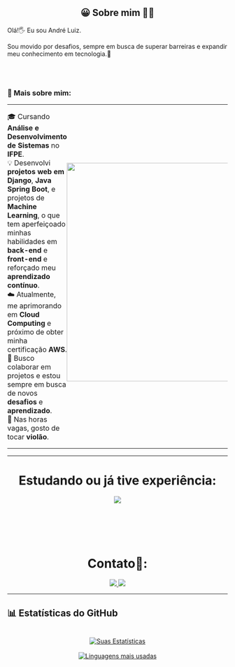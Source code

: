 <h2 align="center"> 😀 Sobre mim 👨‍💻 </h2>
Olá!🖐️ Eu sou André Luiz.<br />

Sou movido por desafios, sempre em busca de superar barreiras e expandir meu conhecimento em tecnologia.🚀<br />

<br/><br/>
### 🧐 Mais sobre mim:
<table style="border-collapse: collapse; width: 100%;">
  <tr style="border: none;">
    <td style="border: none; padding: 0; vertical-align: top;">
      <ul style="list-style-type: none; padding-left: 0;">
        <li>🎓 Cursando <b>Análise e Desenvolvimento de Sistemas</b> no <b>IFPE</b>.</li>
        <li>💡 Desenvolvi <b>projetos web em Django</b>, <b>Java Spring Boot</b>, e projetos de <b>Machine Learning</b>, o que tem aperfeiçoado minhas habilidades em <b>back-end</b> e <b>front-end</b> e reforçado meu <b>aprendizado contínuo</b>.</li>
        <li>☁️ Atualmente, me aprimorando em <b>Cloud Computing</b> e próximo de obter minha certificação <b>AWS</b>.</li>
        <li>🤝 Busco colaborar em projetos e estou sempre em busca de novos <b>desafios</b> e <b>aprendizado</b>.</li>
        <li>🎼 Nas horas vagas, gosto de tocar <b>violão</b>.</li>
      </ul>
    </td>
    <td style="border: none; padding: 0; text-align: right;">
      <img src="https://github.com/Anmol-Baranwal/Cool-GIFs-For-GitHub/assets/74038190/0c7eb6ed-663b-4ce4-bfbd-18239a38ba1b" width="500">
<br><br>
    </td>
  </tr>
</table>

---

<h1 align="center"> Estudando ou já tive experiência: </h1>
<div align="center">
  <a href="https://skillicons.dev">
    <img src="https://skillicons.dev/icons?i=aws,java,spring,python,django,mysql,postgres,github,git" />
  </a>
</div>
<br>

<br><br><br>
<h1 align="center"> Contato💼: </h1>
<p align="center">
  <a href="https://www.linkedin.com/in/andr%C3%A9-luiz-467801311/">
    <img src="https://img.shields.io/badge/LinkedIn-7cebf5?&style=for-the-badge&logo=linkedin&logoColor=black">
  </a>
  <a href="mailto:andredeco.dev@gmail.com">
    <img src="https://img.shields.io/badge/Enviar%20Email-7cebf5?&style=for-the-badge&logo=gmail&logoColor=black">
  </a>
</p>

<hr>

## 📊 Estatísticas do GitHub

<p align="center">
  <br/>
  <a href="https://github.com/anuraghazra/github-readme-stats"><img alt="Suas Estatísticas" src="https://github-readme-stats.vercel.app/api/?username=dedecode&show_icons=true&count_private=true&theme=react&bg_color=1F222E&title_color=7cebf5&icon_color=2d7de4"></a>
<br/>
  <br/>
  <a href="https://github.com/anuraghazra/github-readme-stats">
    <img alt="Linguagens mais usadas" 
          src="https://github-readme-stats.vercel.app/api/top-langs/?username=dedecode&layout=compact&theme=react&bg_color=1F222E&title_color=7cebf5&icon_color=2d7de4">
  </a>
</p>
